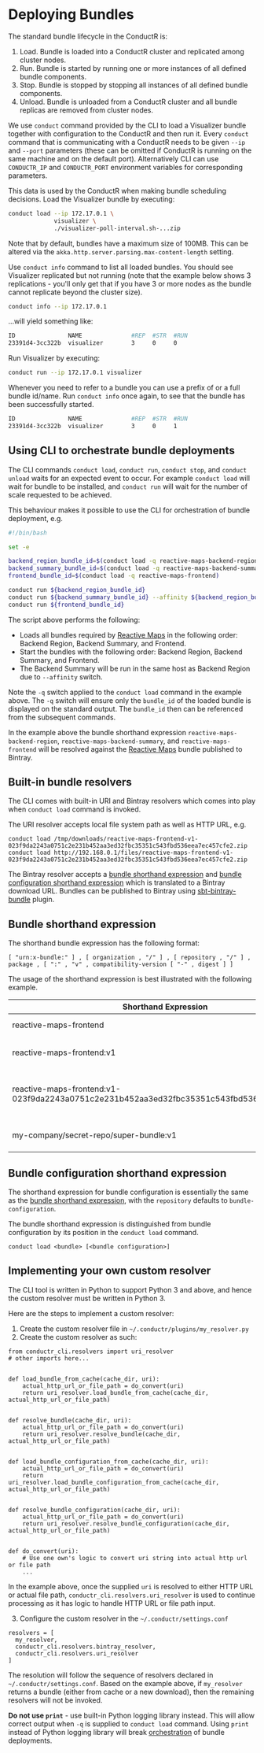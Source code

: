 # Deploying Bundles

The standard bundle lifecycle in the ConductR is:

1. Load. Bundle is loaded into a ConductR cluster and replicated among cluster nodes.
2. Run. Bundle is started by running one or more instances of all defined bundle components.
3. Stop. Bundle is stopped by stopping all instances of all defined bundle components.
4. Unload. Bundle is unloaded from a ConductR cluster and all bundle replicas are removed from cluster nodes.

We use `conduct` command provided by the CLI to load a Visualizer bundle together with configuration to the ConductR and then run it. Every `conduct` command that is communicating with a ConductR needs to be given `--ip` and `--port` parameters (these can be omitted if ConductR is running on the same machine and on the default port). Alternatively CLI can use `CONDUCTR_IP` and `CONDUCTR_PORT` environment variables for corresponding parameters.

This data is used by the ConductR when making bundle scheduling decisions. Load the Visualizer bundle by executing:

```bash
conduct load --ip 172.17.0.1 \
             visualizer \
             ./visualizer-poll-interval.sh-...zip
```

Note that by default, bundles have a maximum size of 100MB. This can be altered via the `akka.http.server.parsing.max-content-length` setting.

Use `conduct info` command to list all loaded bundles. You should see Visualizer replicated but not running (note that the example below shows 3 replications - you'll only get that if you have 3 or more nodes as the bundle cannot replicate beyond the cluster size).

```bash
conduct info --ip 172.17.0.1
```
...will yield something like:

```bash
ID               NAME              #REP  #STR  #RUN
23391d4-3cc322b  visualizer        3     0     0
```

Run Visualizer by executing:

```bash
conduct run --ip 172.17.0.1 visualizer
```

Whenever you need to refer to a bundle you can use a prefix of or a full bundle id/name. Run `conduct info` once again, to see that the bundle has been successfully started.

``` bash
ID               NAME              #REP  #STR  #RUN
23391d4-3cc322b  visualizer        3     0     1
```

## Using CLI to orchestrate bundle deployments

The CLI commands `conduct load`, `conduct run`, `conduct stop`, and `conduct unload` waits for an expected event to occur. For example `conduct load` will wait for bundle to be installed, and `conduct run` will wait for the number of scale requested to be achieved.

This behaviour makes it possible to use the CLI for orchestration of bundle deployment, e.g.

```bash
#!/bin/bash

set -e

backend_region_bundle_id=$(conduct load -q reactive-maps-backend-region)
backend_summary_bundle_id=$(conduct load -q reactive-maps-backend-summary)
frontend_bundle_id=$(conduct load -q reactive-maps-frontend)

conduct run ${backend_region_bundle_id}
conduct run ${backend_summary_bundle_id} --affinity ${backend_region_bundle_id}
conduct run ${frontend_bundle_id}
```

The script above performs the following:

* Loads all bundles required by [Reactive Maps](http://www.lightbend.com/activator/template/reactive-maps) in the following order: Backend Region, Backend Summary, and Frontend.
* Start the bundles with the following order: Backend Region, Backend Summary, and Frontend.
* The Backend Summary will be run in the same host as Backend Region due to `--affinity` switch.

Note the `-q` switch applied to the `conduct load` command in the example above. The `-q` switch will ensure only the `bundle_id` of the loaded bundle is displayed on the standard output. The `bundle_id` then can be referenced from the subsequent commands.

In the example above the bundle shorthand expression `reactive-maps-backend-region`, `reactive-maps-backend-summary`, and `reactive-maps-frontend` will be resolved against the [Reactive Maps](http://www.lightbend.com/activator/template/reactive-maps) bundle published to Bintray.


## Built-in bundle resolvers

The CLI comes with built-in URI and Bintray resolvers which comes into play when `conduct load` command is invoked.

The URI resolver accepts local file system path as well as HTTP URL, e.g.

```
conduct load /tmp/downloads/reactive-maps-frontend-v1-023f9da2243a0751c2e231b452aa3ed32fbc35351c543fbd536eea7ec457cfe2.zip
conduct load http://192.168.0.1/files/reactive-maps-frontend-v1-023f9da2243a0751c2e231b452aa3ed32fbc35351c543fbd536eea7ec457cfe2.zip
```

The Bintray resolver accepts a [bundle shorthand expression](#Bundle-shorthand-expression) and [bundle configuration shorthand expression](#Bundle-configuration-shorthand-expression) which is translated to a Bintray download URL. Bundles can be published to Bintray using [sbt-bintray-bundle](https://github.com/sbt/sbt-bintray-bundle) plugin.


## Bundle shorthand expression

The shorthand bundle expression has the following format:

```
[ "urn:x-bundle:" ] , [ organization , "/" ] , [ repository , "/" ] , package , [ ":" , "v" , compatibility-version [ "-" , digest ] ]
```

The usage of the shorthand expression is best illustrated with the following example.

Shorthand Expression                                                                       | Resolved to
-------------------------------------------------------------------------------------------|------------
reactive-maps-frontend                                                                     | Latest version of the `reactive-maps-frontend` bundle hosted within `organization` called `typesafe` and `repository` called `bundle`.
reactive-maps-frontend:v1                                                                  | Latest version of the `reactive-maps-frontend` bundle having `compatibility-version` of `v1` hosted within `organization` called `typesafe` and `repository` called `bundle`.
reactive-maps-frontend:v1-023f9da2243a0751c2e231b452aa3ed32fbc35351c543fbd536eea7ec457cfe2 | `reactive-maps-frontend` bundle having `compatibility-version` of `v1` and `digest` of `023f9da2243a0751c2e231b452aa3ed32fbc35351c543fbd536eea7ec457cfe2` hosted within `organization` called `typesafe` and `repository` called `bundle`.
my-company/secret-repo/super-bundle:v1                                                     | Latest version of the `super-bundle` bundle having `compatibility-version` of `v1` hosted within `organization` called `my-company` and `repository` called `secret-repo`.


## Bundle configuration shorthand expression

The shorthand expression for bundle configuration is essentially the same as the [bundle shorthand expression](#Bundle-shorthand-expression), with the `repository` defaults to `bundle-configuration`.

The bundle shorthand expression is distinguished from bundle configuration by its position in the `conduct load` command.

```
conduct load <bundle> [<bundle configuration>]
```

## Implementing your own custom resolver

The CLI tool is written in Python to support Python 3 and above, and hence the custom resolver must be written in Python 3.

Here are the steps to implement a custom resolver:

1. Create the custom resolver file in `~/.conductr/plugins/my_resolver.py`
2. Create the custom resolver as such:

```
from conductr_cli.resolvers import uri_resolver
# other imports here...


def load_bundle_from_cache(cache_dir, uri):
    actual_http_url_or_file_path = do_convert(uri)
    return uri_resolver.load_bundle_from_cache(cache_dir, actual_http_url_or_file_path)


def resolve_bundle(cache_dir, uri):
    actual_http_url_or_file_path = do_convert(uri)
    return uri_resolver.resolve_bundle(cache_dir, actual_http_url_or_file_path)


def load_bundle_configuration_from_cache(cache_dir, uri):
    actual_http_url_or_file_path = do_convert(uri)
    return uri_resolver.load_bundle_configuration_from_cache(cache_dir, actual_http_url_or_file_path)


def resolve_bundle_configuration(cache_dir, uri):
    actual_http_url_or_file_path = do_convert(uri)
    return uri_resolver.resolve_bundle_configuration(cache_dir, actual_http_url_or_file_path)


def do_convert(uri):
    # Use one own's logic to convert uri string into actual http url or file path
    ...
```

In the example above, once the supplied `uri` is resolved to either HTTP URL or actual file path, `conductr_cli.resolvers.uri_resolver` is used to continue processing as it has logic to handle HTTP URL or file path input.

3. Configure the custom resolver in the `~/.conductr/settings.conf`

```
resolvers = [
  my_resolver,
  conductr_cli.resolvers.bintray_resolver,
  conductr_cli.resolvers.uri_resolver
]
```

The resolution will follow the sequence of resolvers declared in `~/.conductr/settings.conf`. Based on the example above, if `my_resolver` returns a bundle (either from cache or a new download), then the remaining resolvers will not be invoked.

**Do not use `print`** - use built-in Python logging library instead. This will allow correct output when `-q` is supplied to `conduct load` command. Using `print` instead of Python logging library will break [orchestration](#Using-CLI-to-orchestrate-bundle-deployments) of bundle deployments.
